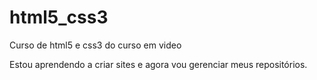 # html5_css3
 Curso de html5 e css3 do curso em video


Estou aprendendo a criar sites e agora vou gerenciar meus repositórios.